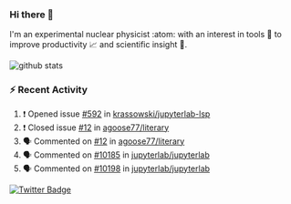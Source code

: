 ### Hi there 👋 

I'm an experimental nuclear physicist :atom: with an interest in tools :wrench: to improve productivity :chart_with_upwards_trend: and scientific insight :telescope:.

![github stats](https://github-readme-stats.vercel.app/api?username=agoose77&show_icons=true&hide_rank=true&hide_title=true&bg_color=30,e76445,904e95&text_color=efe3ec&icon_color=efe3ec)
<!--
**agoose77/agoose77** is a ✨ _special_ ✨ repository because its `README.md` (this file) appears on your GitHub profile.

Here are some ideas to get you started:

- 🔭 I’m currently working on ...
- 🌱 I’m currently learning ...
- 👯 I’m looking to collaborate on ...
- 🤔 I’m looking for help with ...
- 💬 Ask me about ...
- 📫 How to reach me: ...
- 😄 Pronouns: ...
- ⚡ Fun fact: ...
-->

### :zap: Recent Activity
<!--START_SECTION:activity-->
1. ❗️ Opened issue [#592](https://github.com/krassowski/jupyterlab-lsp/issues/592) in [krassowski/jupyterlab-lsp](https://github.com/krassowski/jupyterlab-lsp)
2. ❗️ Closed issue [#12](https://github.com/agoose77/literary/issues/12) in [agoose77/literary](https://github.com/agoose77/literary)
3. 🗣 Commented on [#12](https://github.com/agoose77/literary/issues/12) in [agoose77/literary](https://github.com/agoose77/literary)
4. 🗣 Commented on [#10185](https://github.com/jupyterlab/jupyterlab/issues/10185) in [jupyterlab/jupyterlab](https://github.com/jupyterlab/jupyterlab)
5. 🗣 Commented on [#10198](https://github.com/jupyterlab/jupyterlab/issues/10198) in [jupyterlab/jupyterlab](https://github.com/jupyterlab/jupyterlab)
<!--END_SECTION:activity-->


[![Twitter Badge](https://img.shields.io/twitter/follow/agoose77?style=flat-square&logo=Twitter&logoColor=white&color=cornflowerblue)](https://twitter.com/agoose77)
